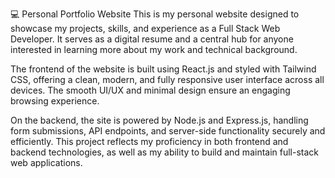 💻 Personal Portfolio Website
This is my personal website designed to showcase my projects, skills, and experience as a Full Stack Web Developer. It serves as a digital resume and a central hub for anyone interested in learning more about my work and technical background.

The frontend of the website is built using React.js and styled with Tailwind CSS, offering a clean, modern, and fully responsive user interface across all devices. The smooth UI/UX and minimal design ensure an engaging browsing experience.

On the backend, the site is powered by Node.js and Express.js, handling form submissions, API endpoints, and server-side functionality securely and efficiently. This project reflects my proficiency in both frontend and backend technologies, as well as my ability to build and maintain full-stack web applications.
